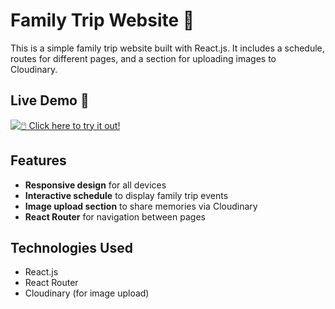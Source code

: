 # Family Trip Website 🌴

This is a simple family trip website built with React.js. It includes a schedule, routes for different pages, and a section for uploading images to Cloudinary.

## Live Demo 🚀  
[![🖱️ Click here to try it out!](https://img.shields.io/badge/Try%20it%20Now%20🚀-blue?style=for-the-badge)](https://www.fraiman-law-firm.com)

## Features
- **Responsive design** for all devices
- **Interactive schedule** to display family trip events
- **Image upload section** to share memories via Cloudinary
- **React Router** for navigation between pages

## Technologies Used
- React.js
- React Router
- Cloudinary (for image upload)
  
